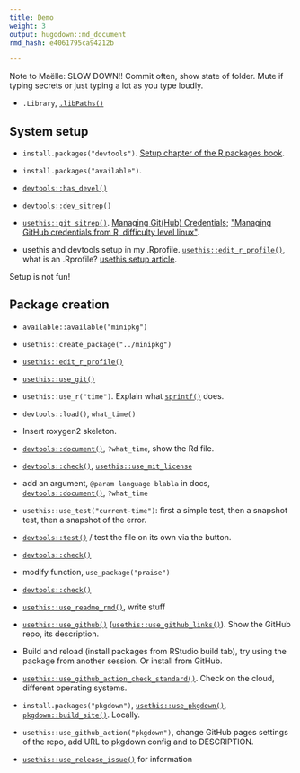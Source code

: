 ```yaml
---
title: Demo
weight: 3
output: hugodown::md_document
rmd_hash: e4061795ca94212b

---
```


Note to Maëlle: SLOW DOWN!! Commit often, show state of folder. Mute if typing secrets or just typing a lot as you type loudly.

-   `.Library`, [`.libPaths()`](https://rdrr.io/r/base/libPaths.html)

## System setup

-   `install.packages("devtools")`. [Setup chapter of the R packages book](https://r-pkgs.org/setup.html).

-   `install.packages("available")`.

-   [`devtools::has_devel()`](https://r-lib.github.io/pkgbuild/reference/has_compiler.html)

-   [`devtools::dev_sitrep()`](https://devtools.r-lib.org/reference/dev_sitrep.html)

-   [`usethis::git_sitrep()`](https://usethis.r-lib.org/reference/git_sitrep.html). [Managing Git(Hub) Credentials](https://usethis.r-lib.org/articles/git-credentials.html); ["Managing GitHub credentials from R, difficulty level linux"](https://blog.djnavarro.net/posts/2021-08-08_git-credential-helpers/).

-   usethis and devtools setup in my .Rprofile. [`usethis::edit_r_profile()`](https://usethis.r-lib.org/reference/edit.html), what is an .Rprofile? [usethis setup article](https://usethis.r-lib.org/articles/articles/usethis-setup.html).

Setup is not fun!

## Package creation

-   `available::available("minipkg")`

-   `usethis::create_package("../minipkg")`

-   [`usethis::edit_r_profile()`](https://usethis.r-lib.org/reference/edit.html)

-   [`usethis::use_git()`](https://usethis.r-lib.org/reference/use_git.html)

-   `usethis::use_r("time")`. Explain what [`sprintf()`](https://rdrr.io/r/base/sprintf.html) does.

-   `devtools::load()`, `what_time()`

-   Insert roxygen2 skeleton.

-   [`devtools::document()`](https://devtools.r-lib.org/reference/document.html), `?what_time`, show the Rd file.

-   [`devtools::check()`](https://devtools.r-lib.org/reference/check.html), [`usethis::use_mit_license`](https://usethis.r-lib.org/reference/licenses.html)

-   add an argument, `@param language blabla` in docs, [`devtools::document()`](https://devtools.r-lib.org/reference/document.html), `?what_time`

-   `usethis::use_test("current-time")`: first a simple test, then a snapshot test, then a snapshot of the error.

-   [`devtools::test()`](https://devtools.r-lib.org/reference/test.html) / test the file on its own via the button.

-   [`devtools::check()`](https://devtools.r-lib.org/reference/check.html)

-   modify function, `use_package("praise")`

-   [`devtools::check()`](https://devtools.r-lib.org/reference/check.html)

-   [`usethis::use_readme_rmd()`](https://usethis.r-lib.org/reference/use_readme_rmd.html), write stuff

-   [`usethis::use_github()`](https://usethis.r-lib.org/reference/use_github.html) ([`usethis::use_github_links()`](https://usethis.r-lib.org/reference/use_github_links.html)). Show the GitHub repo, its description.

-   Build and reload (install packages from RStudio build tab), try using the package from another session. Or install from GitHub.

-   [`usethis::use_github_action_check_standard()`](https://usethis.r-lib.org/reference/github_actions.html). Check on the cloud, different operating systems.

-   `install.packages("pkgdown")`, [`usethis::use_pkgdown()`](https://usethis.r-lib.org/reference/use_pkgdown.html), [`pkgdown::build_site()`](https://pkgdown.r-lib.org/reference/build_site.html). Locally.

-   `usethis::use_github_action("pkgdown")`, change GitHub pages settings of the repo, add URL to pkgdown config and to DESCRIPTION.

-   [`usethis::use_release_issue()`](https://usethis.r-lib.org/reference/use_release_issue.html) for information

